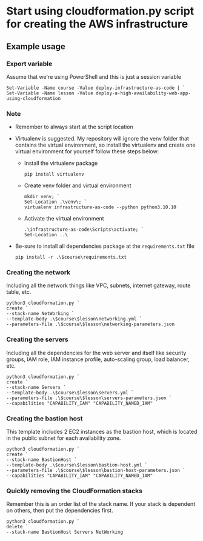 # Start using cloudformation.py script for creating the AWS infrastructure

## Example usage

### Export variable

Assume that we're using PowerShell and this is just a session variable

```
Set-Variable -Name course -Value deploy-infrastructure-as-code | `
Set-Variable -Name lesson -Value deploy-a-high-availability-web-app-using-cloudformation
```

### Note

- Remember to always start at the script location
- Virtualenv is suggested. My repository will ignore the venv folder that contains the virtual environment, so install the virtualenv and create one virtual environment for yourself follow these steps below:

  - Install the virtualenv package

    ```
    pip install virtualenv
    ```

  - Create venv folder and virtual environment

    ```
    mkdir venv; `
    Set-Location .\venv\; `
    virtualenv infrastructure-as-code --python python3.10.10
    ```

  - Activate the virtual environment

    ```
    .\infrastructure-as-code\Scripts\activate; `
    Set-Location ..\
    ```

- Be-sure to install all dependencies package at the `requirements.txt` file

  ```
  pip install -r .\$course\requirements.txt
  ```


### Creating the network

Including all the network things 
like VPC, subnets, internet gateway, route table, etc.

```
python3 cloudformation.py `
create `
--stack-name NetWorking `
--template-body .\$course\$lesson\networking.yml `
--parameters-file .\$course\$lesson\networking-parameters.json
```

### Creating the servers

Including all the dependencies for the web server and itself 
like security groups, IAM role, IAM instance profile, auto-scaling group, load balancer, etc.

```
python3 cloudformation.py `
create `
--stack-name Servers `
--template-body .\$course\$lesson\servers.yml `
--parameters-file .\$course\$lesson\servers-parameters.json `
--capabilities "CAPABILITY_IAM" "CAPABILITY_NAMED_IAM"
```

### Creating the bastion host

This template includes 2 EC2 instances as the bastion host, 
which is located in the public subnet for each availability zone.

```
python3 cloudformation.py `
create `
--stack-name BastionHost `
--template-body .\$course\$lesson\bastion-host.yml `
--parameters-file .\$course\$lesson\bastion-host-parameters.json `
--capabilities "CAPABILITY_IAM" "CAPABILITY_NAMED_IAM"
```

### Quickly removing the CloudFormation stacks

Remember this is an order list of the stack name. 
If your stack is dependent on others, then put the dependencies first.

```
python3 cloudformation.py `
delete `
--stack-name BastionHost Servers NetWorking
```
